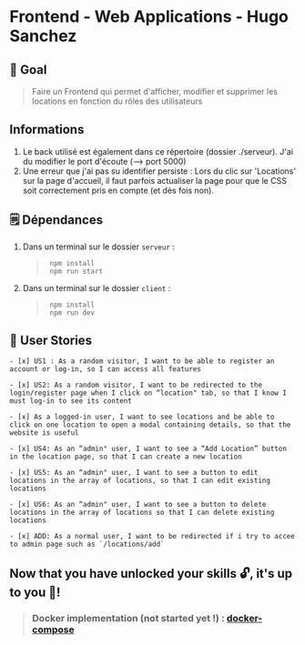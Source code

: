 # Frontend - Web Applications - Hugo Sanchez
 
## 🌟 Goal

> Faire un Frontend qui permet d'afficher, modifier et supprimer les locations en fonction du rôles des utilisateurs

##  Informations

1. Le back utilisé est également dans ce répertoire (dossier ./serveur). J'ai du modifier le port d'écoute (--> port 5000)
2. Une erreur que j'ai pas su identifier persiste : Lors du clic sur 'Locations' sur la page d'accueil, il faut parfois actualiser la page pour que le CSS soit correctement pris en compte (et dès fois non).

## 🗒 Dépendances

1. Dans un terminal sur le dossier `serveur` :
   > ```shell
   >  npm install
   >  npm run start
   > ```
2. Dans un terminal sur le dossier `client` :
   > ```shell
   >  npm install
   >  npm run dev
   > ```


## 🔨 User Stories
    - [x] US1 : As a random visitor, I want to be able to register an account or log-in, so I can access all features

    - [x] US2: As a random visitor, I want to be redirected to the login/register page when I click on “location" tab, so that I know I must log-in to see its content

    - [x] As a logged-in user, I want to see locations and be able to click on one location to open a modal containing details, so that the website is useful

    - [x] US4: As an “admin" user, I want to see a “Add Location” button in the location page, so that I can create a new location

    - [x] US5: As an “admin" user, I want to see a button to edit locations in the array of locations, so that I can edit existing locations

    - [x] US6: As an “admin" user, I want to see a button to delete locations in the array of locations so that I can delete existing locations

    - [x] ADD: As a normal user, I want to be redirected if i try to accee to admin page such as `/locations/add` 



## Now that you have unlocked your skills 🔓, it's up to you 👊!
   > ### Docker implementation (not started yet !) :  [docker-compose](docker-compose.yml)